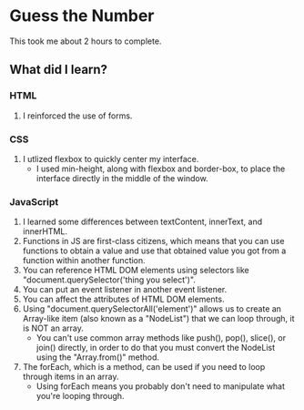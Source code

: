 # Guess the Number

This took me about 2 hours to complete.

## What did I learn?

### HTML

1. I reinforced the use of forms.

### CSS

1. I utlized flexbox to quickly center my interface.
   - I used min-height, along with flexbox and border-box, to place the interface directly in the middle of the window.

### JavaScript

1. I learned some differences between textContent, innerText, and innerHTML.
2. Functions in JS are first-class citizens, which means that you can use functions to obtain a value and use that obtained value you got from a function within another function.
3. You can reference HTML DOM elements using selectors like "document.querySelector('thing you select')".
4. You can put an event listener in another event listener.
5. You can affect the attributes of HTML DOM elements.
6. Using "document.querySelectorAll('element')" allows us to create an Array-like item (also known as a "NodeList") that we can loop through, it is NOT an array.
   - You can't use common array methods like push(), pop(), slice(), or join() directly, in order to do that you must convert the NodeList using the "Array.from()" method.
7. The forEach, which is a method, can be used if you need to loop through items in an array.
   - Using forEach means you probably don't need to manipulate what you're looping through.
